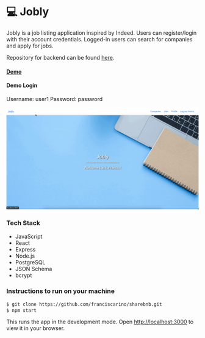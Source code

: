 # 💻 Jobly

Jobly is a job listing application inspired by Indeed. Users can register/login with their account credentials. Logged-in users can search for companies and apply for jobs.

Repository for backend can be found [here](https://github.com/franciscarino/jobly-backend).

#### [Demo](https://jobly--fc.surge.sh/) ####

#### Demo Login ####
Username: user1
Password: password

![JoblyDemoGif](https://github.com/franciscarino/jobly-frontend/blob/main/public/jobly-demo.gif?raw=true)


### Tech Stack
- JavaScript
- React
- Express
- Node.js
- PostgreSQL
- JSON Schema
- bcrypt


### Instructions to run on your machine

```
$ git clone https://github.com/franciscarino/sharebnb.git
$ npm start
```
This runs the app in the development mode.
Open [http://localhost:3000](http://localhost:3000) to view it in your browser.